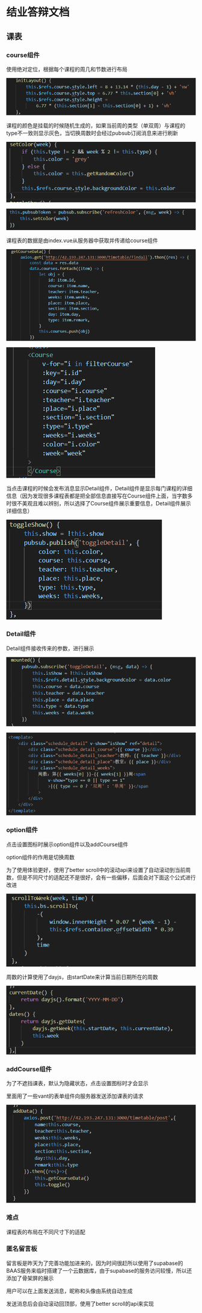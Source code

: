 # 结业答辩文档

## 课表

### course组件

使用绝对定位，根据每个课程的周几和节数进行布局

![Untitled](%E7%BB%93%E4%B8%9A%E7%AD%94%E8%BE%A9%E6%96%87%E6%A1%A3%208f0c91c28bcc4864a273d1ac159d2be8/Untitled.png)

课程的颜色是挂载的时候随机生成的，如果当前周的类型（单双周）与课程的type不一致则显示灰色，当切换周数时会经过pubsub订阅消息来进行刷新

![Untitled](%E7%BB%93%E4%B8%9A%E7%AD%94%E8%BE%A9%E6%96%87%E6%A1%A3%208f0c91c28bcc4864a273d1ac159d2be8/Untitled%201.png)

![Untitled](%E7%BB%93%E4%B8%9A%E7%AD%94%E8%BE%A9%E6%96%87%E6%A1%A3%208f0c91c28bcc4864a273d1ac159d2be8/Untitled%202.png)

课程表的数据是由index.vue从服务器中获取并传递给course组件

![Untitled](%E7%BB%93%E4%B8%9A%E7%AD%94%E8%BE%A9%E6%96%87%E6%A1%A3%208f0c91c28bcc4864a273d1ac159d2be8/Untitled%203.png)

![Untitled](%E7%BB%93%E4%B8%9A%E7%AD%94%E8%BE%A9%E6%96%87%E6%A1%A3%208f0c91c28bcc4864a273d1ac159d2be8/Untitled%204.png)

当点击课程的时候会发布消息显示Detail组件，Detail组件是显示每门课程的详细信息（因为发现很多课程表都是把全部信息直接写在Course组件上面，当字数多时很不美观且难以辨别，所以选择了Course组件展示重要信息，Detail组件展示详细信息）

![Untitled](%E7%BB%93%E4%B8%9A%E7%AD%94%E8%BE%A9%E6%96%87%E6%A1%A3%208f0c91c28bcc4864a273d1ac159d2be8/Untitled%205.png)

### Detail组件

Detail组件接收传来的参数，进行展示

![Untitled](%E7%BB%93%E4%B8%9A%E7%AD%94%E8%BE%A9%E6%96%87%E6%A1%A3%208f0c91c28bcc4864a273d1ac159d2be8/Untitled%206.png)

![Untitled](%E7%BB%93%E4%B8%9A%E7%AD%94%E8%BE%A9%E6%96%87%E6%A1%A3%208f0c91c28bcc4864a273d1ac159d2be8/Untitled%207.png)

### option组件

点击设置图标时展示option组件以及addCourse组件

option组件的作用是切换周数

为了使用体验更好，使用了better scroll中的滚动api来设置了自动滚动到当前周数，但是不同尺寸的适配还不是很好，会有一些偏移，后面会对下面这个公式进行改进

![Untitled](%E7%BB%93%E4%B8%9A%E7%AD%94%E8%BE%A9%E6%96%87%E6%A1%A3%208f0c91c28bcc4864a273d1ac159d2be8/Untitled%208.png)

周数的计算使用了dayjs，由startDate来计算当前日期所在的周数

![Untitled](%E7%BB%93%E4%B8%9A%E7%AD%94%E8%BE%A9%E6%96%87%E6%A1%A3%208f0c91c28bcc4864a273d1ac159d2be8/Untitled%209.png)

### addCourse组件

为了不遮挡课表，默认为隐藏状态，点击设置图标时才会显示

里面用了一些vant的表单组件向服务器发送添加课表的请求

![Untitled](%E7%BB%93%E4%B8%9A%E7%AD%94%E8%BE%A9%E6%96%87%E6%A1%A3%208f0c91c28bcc4864a273d1ac159d2be8/Untitled%2010.png)

### 难点

课程表的布局在不同尺寸下的适配

### 匿名留言板

留言板是昨天为了完善功能加进来的，因为时间很赶所以使用了supabase的BAAS服务来临时搭建了一个云数据库，由于supabase的服务访问较慢，所以还添加了骨架屏的展示

用户可以在上面发送消息，昵称和头像由系统自动生成

发送消息后会自动滚动回顶部，使用了better scroll的api来实现